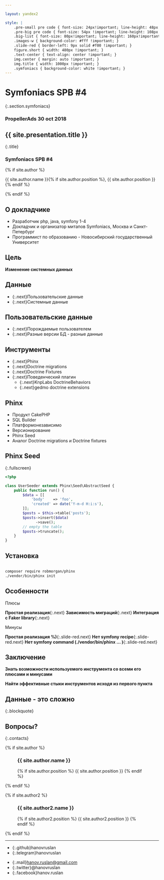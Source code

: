 ```yaml
---

layout: yandex2

style: |
    .pre-small pre code { font-size: 24px!important; line-height: 48px!important; }
    .pre-big pre code { font-size: 54px !important; line-height: 108px !important; } #  9 lines x 52 symbols
    .big-list { font-size: 80px!important; line-height: 160px!important; }
    .images-w { background-color: #fff !important; }
    .slide-red { border-left: 9px solid #f00 !important; }
    figure.short { width: 480px !important; }
    .text-center { text-align: center !important; }
    img.center { margin: auto !important; }
    img.title { width: 1000px !important; }
    .symfoniacs { background-color: white !important; }
---
```


# Symfoniacs SPB \#4
{:.section.symfoniacs}

### PropellerAds 30 oct 2018

## {{ site.presentation.title }}
{:.title}

### Symfoniacs SPB #4

<div class="authors">
{% if site.author %}
<p>{{ site.author.name }}{% if site.author.position %}, {{ site.author.position }}{% endif %}</p>
{% endif %}
</div>

## О докладчике

* Разработчик php, java, symfony 1-4
* Докладчик и организатор митапов Symfoniacs, Москва и Санкт-Петербург
* Программист по образованию - Новосибирский государственный Университет

## Цель

**Изменение системных данных**

## Данные

- {:.next}Пользовательские данные
- {:.next}Системные данные

## Пользовательские данные

- {:.next}Порождаемые пользователем
- {:.next}Разные версии БД - разные данные

## Инструменты

- {:.next}Phinx
- {:.next}Doctrine migrations
- {:.next}Doctrine Fixtures
- {:.next}Поведенческий плагин
    - {:.next}KnpLabs DoctrineBehaviors
    - {:.next}gedmo doctrine extensions

## Phinx

- Продукт CakePHP
- SQL Builder
- Платформонезависимо
- Версионирование
- Phinx Seed
- Аналог Doctrine migrations и Doctrine fixtures

## Phinx Seed
{:.fullscreen}
```php
<?php

class UserSeeder extends Phinx\Seed\AbstractSeed {
    public function run() {
        $data = [[
            'body'    => 'foo',
            'created' => date('Y-m-d H:i:s'),
        ]];
        $posts = $this->table('posts');
        $posts->insert($data)
              ->save();
        // empty the table
        $posts->truncate();
    }
}
```

## Установка

```bash

composer require robmorgan/phinx
./vendor/bin/phinx init

```

## Особенности

Плюсы

**Простая реализация**{:.next}
**Зависимость миграций**{:.next}
**Интеграция с Faker library**{:.next}

Минусы

**Простая реализация %)**{:.slide-red.next}
**Нет symfony recipe**{:.slide-red.next}
**Нет symfony command (./vendor/bin/phinx ... )**{:.slide-red.next}

## Заключение

**Знать возможности используемого инструмента со всеми его плюсами и минусами**

**Найти эффективные стыки инструментов исходя из первого пункта**

## Данные - это сложно
{:.blockquote}

## Вопросы?
{:.contacts}

{% if site.author %}

<figure markdown="1">

### {{ site.author.name }}

{% if site.author.position %}
{{ site.author.position }}
{% endif %}

</figure>

{% endif %}

{% if site.author2 %}

<figure markdown="1">

### {{ site.author2.name }}

{% if site.author2.position %}
{{ site.author2.position }}
{% endif %}

</figure>

{% endif %}

<!-- разделитель контактов -->
-------

<!-- left -->
- {:.github}hanovruslan
- {:.telegram}hanovruslan


<!-- right -->
- {:.mail}hanov.ruslan@gmail.com
- {:.twitter}@hanovruslan
- {:.facebook}hanov.ruslan
